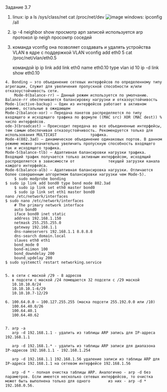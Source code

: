 Задание 3.7
   
   1. linux:
      ip a
      ls /sys/class/net
      cat /proc/net/dev
      ![image](https://user-images.githubusercontent.com/40559167/155804609-6d7b30a7-d7f1-4022-b922-8a1692ac6f98.png)
      windows:
      ipconfig /all
      
   2. ip -4 neighbor show просмотр арп записей используется arp протокол
      ip neigh просомтр соседей 

   3. команда vconfig она позволяет  создавать и удалять устройства VLAN в ядре с поддержкой VLAN
      vconfig add eth0 5
      cat /proc/net/vlan/eth0.5
      
      командой ip 
      ip link add link eth0 name eth0.10 type vlan id 10
      ip -d link show eth0.10
    
    4. Bonding – это объединение сетевых интерфейсов по определенному типу агрегации, Служит для увеличения пропускной способности и/или отказоустойчивость сети.
        Mode-0(balance-rr) – Данный режим используется по умолчанию. 
	Balance-rr обеспечивается балансировку нагрузки и отказоустойчивость
	Mode-1(active-backup) – Один из интерфейсов работает в активном режиме, остальные в ожидающем
	Mode-2(balance-xor) – Передача пакетов распределяется по типу входящего и исходящего трафика по формуле ((MAC src) XOR (MAC dest)) % число интерфейсов. 
	ode-3(broadcast) – Происходит передача во все объединенные интерфейсы, тем самым обеспечивая отказоустойчивость. Рекомендуется только для использования MULTICAST               трафика.
	Mode-4(802.3ad) – динамическое объединение одинаковых портов. В данном режиме можно значительно увеличить пропускную способность входящего так и исходящего трафика. 
	Mode-5(balance-tlb) – Адаптивная балансировки нагрузки трафика. Входящий трафик получается только активным интерфейсом, исходящий распределяется в зависимости от               текущей загрузки канала каждого интерфейса. 
	Mode-6(balance-alb) – Адаптивная балансировка нагрузки. Отличается более совершенным алгоритмом балансировки нагрузки чем Mode-5).
        $ sudo modprobe bonding
	$ sudo ip link add bond0 type bond mode 802.3ad
        $ sudo ip link set eth0 master bond0
        $ sudo ip link set eth1 master bond0
	nano /etc/network/interfaces
	$ sudo nano /etc/network/interfaces
        # The primary network interface
        auto bond0
        iface bond0 inet static
        address 192.168.1.150
        netmask 255.255.255.0    
        gateway 192.168.1.1
        dns-nameservers 192.168.1.1 8.8.8.8
        dns-search domain.local
        slaves eth0 eth1
        bond_mode 0
        bond-miimon 100
        bond_downdelay 200
        bound_updelay 200
	$ sudo systemctl restart networking.service
    
    
    5. в сети с маской /29 - 8 адресов
       в подсети с маской /24 помещается 32 подсети с /29 маской
       10.10.10.0/24
       10.10.10.1-6/29
       10.10.10.7-12/29
       
    6. 100.64.0.0 — 100.127.255.255 (маска подсети 255.192.0.0 или /10)
       100.64.40.0/26
       100.64.40.1	
       100.64.40.62
       
       
    7. arp -a
       arp -d 192.168.1.1 - удалить из таблицы ARP запись для IP-адреса 192.168.1.1

       arp -d 192.168.1.* - удалить из таблицы ARP записи для диапазона IP-адресов 192.168.1.1 - 192.168.1.254

       arp -d 192.168.1.1 192.168.1.56 удаление записи из таблицы ARP для IP-адреса 192.168.1.1 на сетевом интерфейсе 192.168.1.56

       arp -d * - полная очистка таблицы ARP. Аналогично - arp -d без параметров. Если имеется несколько сетевых интерфейсов, то очистка может быть выполнена только для одного        из них - arp -d * 192.168.0.56.
